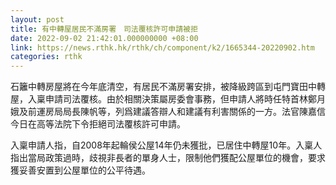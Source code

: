 ```yaml
---
layout: post
title: 有中轉屋居民不滿房署　司法覆核許可申請被拒
date: 2022-09-02 21:42:01.000000000 +08:00
link: https://news.rthk.hk/rthk/ch/component/k2/1665344-20220902.htm
categories: rthk
---
```


石籬中轉房屋將在今年底清空，有居民不滿房署安排，被降級跨區到屯門寶田中轉屋，入稟申請司法覆核。由於相關決策屬房委會事務，但申請人將時任特首林鄭月娥及前運房局局長陳帆等，列爲建議答辯人和建議有利害關係的一方。法官陳嘉信今日在高等法院下令拒絕司法覆核許可申請。

入稟申請人指，自2008年起輪侯公屋14年仍未獲批，已居住中轉屋10年。入稟人指出當局政策過時，歧視非長者的單身人士，限制他們獲配公屋單位的機會，要求獲妥善安置到公屋單位的公平待遇。
